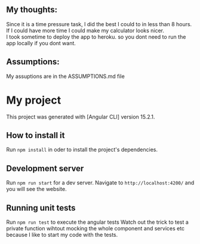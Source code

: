 ## My thoughts:

Since it is a time pressure task, I did the best I could to in less than 8 hours. If I could have more time I could make my calculator looks nicer.  
I took sometime to deploy the app to heroku. so you dont need to run the app locally if you dont want.  
 ## Assumptions: 

My assuptions are in the ASSUMPTIONS.md file  

# My project

This project was generated with [Angular CLI] version 15.2.1.

## How to install it

Run `npm install` in oder to install the project's dependencies.

## Development server

Run `npm run start` for a dev server. Navigate to `http://localhost:4200/` and you will see the website.

## Running unit tests

Run `npm run test` to execute the angular tests
Watch out the trick to test a private function wihtout mocking the whole component and services etc because I like to start my code with the tests.

